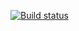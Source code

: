 [![Build status](https://build.appcenter.ms/v0.1/apps/7d306e35-c176-49b3-8bd7-ac2d3034ffa2/branches/dev/badge)](https://appcenter.ms)
